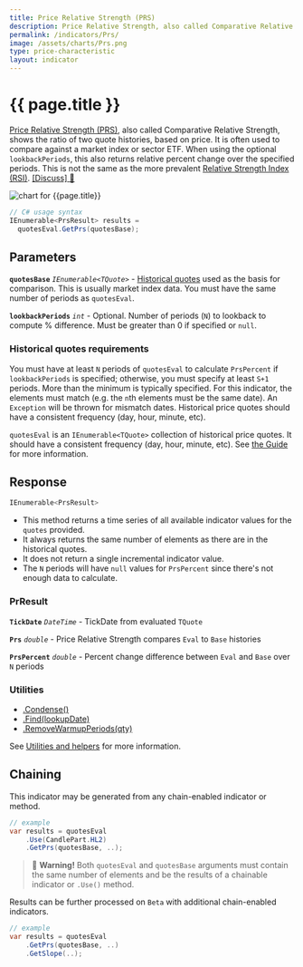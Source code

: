 ```yaml
---
title: Price Relative Strength (PRS)
description: Price Relative Strength, also called Comparative Relative Strength, shows the ratio of two quote histories, based on price.  It is often used to compare against a market index or sector ETF.  When using the optional lookback window, this also returns relative percent change over the specified periods.  This is not the same as the more prevalent Relative Strength Index (RSI).
permalink: /indicators/Prs/
image: /assets/charts/Prs.png
type: price-characteristic
layout: indicator
---
```


# {{ page.title }}

[Price Relative Strength (PRS)](https://en.wikipedia.org/wiki/Relative_strength), also called Comparative Relative Strength, shows the ratio of two quote histories, based on price.  It is often used to compare against a market index or sector ETF.  When using the optional `lookbackPeriods`, this also returns relative percent change over the specified periods.  This is not the same as the more prevalent <a href="{{site.baseurl}}/indicators/Rsi/#content" rel="nofollow">Relative Strength Index (RSI)</a>.
[[Discuss] &#128172;]({{site.github.repository_url}}/discussions/243 "Community discussion about this indicator")

![chart for {{page.title}}]({{site.baseurl}}{{page.image}})

```csharp
// C# usage syntax
IEnumerable<PrsResult> results =
  quotesEval.GetPrs(quotesBase);
```

## Parameters

**`quotesBase`** _`IEnumerable<TQuote>`_ - [Historical quotes]({{site.baseurl}}/guide/#historical-quotes) used as the basis for comparison.  This is usually market index data.  You must have the same number of periods as `quotesEval`.

**`lookbackPeriods`** _`int`_ - Optional.  Number of periods (`N`) to lookback to compute % difference.  Must be greater than 0 if specified or `null`.

### Historical quotes requirements

You must have at least `N` periods of `quotesEval` to calculate `PrsPercent` if `lookbackPeriods` is specified; otherwise, you must specify at least `S+1` periods.  More than the minimum is typically specified.  For this indicator, the elements must match (e.g. the `n`th elements must be the same date).  An `Exception` will be thrown for mismatch dates.  Historical price quotes should have a consistent frequency (day, hour, minute, etc).

`quotesEval` is an `IEnumerable<TQuote>` collection of historical price quotes.  It should have a consistent frequency (day, hour, minute, etc).  See [the Guide]({{site.baseurl}}/guide/#historical-quotes) for more information.

## Response

```csharp
IEnumerable<PrsResult>
```

- This method returns a time series of all available indicator values for the `quotes` provided.
- It always returns the same number of elements as there are in the historical quotes.
- It does not return a single incremental indicator value.
- The `N` periods will have `null` values for `PrsPercent` since there's not enough data to calculate.

### PrResult

**`TickDate`** _`DateTime`_ - TickDate from evaluated `TQuote`

**`Prs`** _`double`_ - Price Relative Strength compares `Eval` to `Base` histories

**`PrsPercent`** _`double`_ - Percent change difference between `Eval` and `Base` over `N` periods

### Utilities

- [.Condense()]({{site.baseurl}}/utilities#condense)
- [.Find(lookupDate)]({{site.baseurl}}/utilities#find-indicator-result-by-date)
- [.RemoveWarmupPeriods(qty)]({{site.baseurl}}/utilities#remove-warmup-periods)

See [Utilities and helpers]({{site.baseurl}}/utilities#utilities-for-indicator-results) for more information.

## Chaining

This indicator may be generated from any chain-enabled indicator or method.

```csharp
// example
var results = quotesEval
    .Use(CandlePart.HL2)
    .GetPrs(quotesBase, ..);
```

> &#128681; **Warning!** Both `quotesEval` and `quotesBase` arguments must contain the same number of elements and be the results of a chainable indicator or `.Use()` method.

Results can be further processed on `Beta` with additional chain-enabled indicators.

```csharp
// example
var results = quotesEval
    .GetPrs(quotesBase, ..)
    .GetSlope(..);
```
